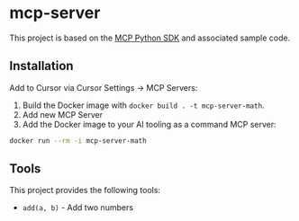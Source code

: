 # mcp-server

This project is based on the [MCP Python SDK](https://github.com/modelcontextprotocol/python-sdk) and associated sample code.

## Installation

Add to Cursor via Cursor Settings -> MCP Servers:

1. Build the Docker image with `docker build . -t mcp-server-math`.
2. Add new MCP Server
3. Add the Docker image to your AI tooling as a command MCP server:

```bash
docker run --rm -i mcp-server-math
```

## Tools

This project provides the following tools:

- `add(a, b)` - Add two numbers
